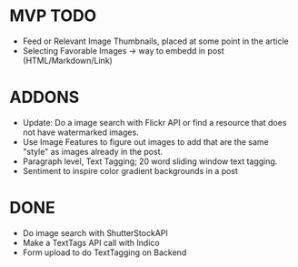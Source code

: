 MVP TODO
====
- Feed or Relevant Image Thumbnails, placed at some point in the article
- Selecting Favorable Images -> way to embedd in post (HTML/Markdown/Link)

ADDONS
======
- Update: Do a image search with Flickr API or find a resource that does not have watermarked images. 
- Use Image Features to figure out images to add that are the same "style" as images already in the post.
- Paragraph level, Text Tagging;  20 word sliding window text tagging.
- Sentiment to inspire color gradient backgrounds in a post

DONE
====
- Do image search with ShutterStockAPI
- Make a TextTags API call with Indico
- Form upload to do TextTagging on Backend
